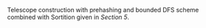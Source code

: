 Telescope construction with prehashing and bounded DFS scheme combined with Sortition given in _Section 5_.